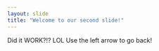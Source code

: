 ```yaml
---
layout: slide
title: "Welcome to our second slide!"
---
```

Did it WORK?!?  LOL
Use the left arrow to go back!

